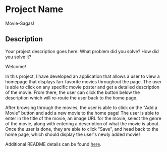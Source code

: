 # Project Name

Movie-Sagas!

## Description

Your project description goes here. What problem did you solve? How did you solve it?

Welcome!

In this project, I have developed an application that allows a user to view a homepage that displays fan-favorite movies throughout the page. The user is able to click on any specific movie poster and get a detailed description of the movie. From there, the user can click the button below the description which will re-route the user back to the home page.

After browsing through the movies, the user is able to click on the "Add a Movie" button and add a new movie to the home page! The user is able to enter in the title of the movie, an image URL for the movie, select the genre of the movie, along with entering a description of what the movie is about. Once the user is done, they are able to click "Save", and head back to the home page, which should display the user's newly added movie!

Additional README details can be found [here](https://github.com/PrimeAcademy/readme-template/blob/master/README.md).
